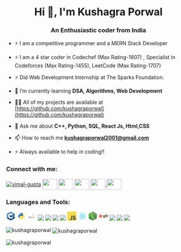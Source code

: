 <h1 align="center">Hi 👋, I'm Kushagra Porwal</h1>
<h3 align="center">An Enthusiastic coder from India</h3>

- ⚡ I am a competitive programmer and a MERN Stack Developer

- ⚡ I am a 4 star coder in Codechef (Max Rating-1807) , Specialist in Codeforces (Max Rating-1455), LeetCode (Max Rating-1707)

- ⚡ Did Web Development Internship at The Sparks Foundation.

- 🌱 I’m currently learning **DSA, Algorithms, Web Development**

- 👨‍💻 All of my projects are available at [https://github.com/kushagraporwal](https://github.com/kushagraporwal)

- 💬 Ask me about **C++, Python, SQL, React Js, Html,CSS**

- 📫 How to reach me **kushagraporwal2001@gmail.com**

- ⚡ Always available to help in coding!!

<h3 align="left">Connect with me:</h3>
<p align="left">
<a href="https://www.linkedin.com/in/kushagra-porwal-53a493194/" target="blank"><img align="center" src="https://cdn.jsdelivr.net/npm/simple-icons@3.0.1/icons/linkedin.svg" alt="vimal-gupta" height="30" width="40" /></a>
<a href="https://www.instagram.com/kushagra_porwal19/" target="blank"><img align="center" src="https://cdn.jsdelivr.net/npm/simple-icons@3.0.1/icons/instagram.svg" alt="" height="30" width="40" /></a>
<a href="https://www.facebook.com/profile.php?id=100037678302901" target="blank"><img align="center" src="https://cdn.jsdelivr.net/npm/simple-icons@3.0.1/icons/facebook.svg" alt="" height="30" width="40" /></a>
<a href="https://leetcode.com/its_Kushagra/" target="blank"><img align="center" src="https://cdn.jsdelivr.net/npm/simple-icons@3.0.1/icons/leetcode.svg" alt="" height="30" width="40" /></a>
<a href="https://www.codechef.com/users/code_rumble19"><img
align="center" src="https://avatars1.githubusercontent.com/u/11960354?s=460&u=a77c97db3237e61ac0548a9d887f35c74c7e595e&v=4" height="30" width="40"/>
</a>
<a href="https://codeforces.com/profile/its_kushagra"><img
align="center" src="https://cdn.jsdelivr.net/npm/simple-icons@3.6.1/icons/codeforces.svg" height="30" width="40"/>
</a> 
</p>

<h3 align="left">Languages and Tools:</h3>
<code><img height="25" src="https://raw.githubusercontent.com/github/explore/80688e429a7d4ef2fca1e82350fe8e3517d3494d/topics/cpp/cpp.png"></code>
<code><img height="25" src="https://raw.githubusercontent.com/github/explore/80688e429a7d4ef2fca1e82350fe8e3517d3494d/topics/python/python.png"></code>
<code><img height="25" src="https://raw.githubusercontent.com/github/explore/80688e429a7d4ef2fca1e82350fe8e3517d3494d/topics/mysql/mysql.png"></code>
<code><img height="25" src="https://cdn.worldvectorlogo.com/logos/html-1.svg"></code>
<code><img height="25" src="https://cdn.worldvectorlogo.com/logos/css-3.svg"></code>
<code><img height="25" src="https://cdn.worldvectorlogo.com/logos/bootstrap-4.svg"></code>
<code><img height="25" src="https://cdn.freebiesupply.com/logos/thumbs/2x/npm-logo.png"></code>
<code><img height="25" src="https://raw.githubusercontent.com/github/explore/80688e429a7d4ef2fca1e82350fe8e3517d3494d/topics/javascript/javascript.png"></code>
<code><img height="25" src="https://raw.githubusercontent.com/github/explore/80688e429a7d4ef2fca1e82350fe8e3517d3494d/topics/react/react.png"></code>
<code><img height="25" src="https://raw.githubusercontent.com/github/explore/80688e429a7d4ef2fca1e82350fe8e3517d3494d/topics/nodejs/nodejs.png"></code>
<code><img height="25" src="https://raw.githubusercontent.com/github/explore/80688e429a7d4ef2fca1e82350fe8e3517d3494d/topics/git/git.png"></code>
<code><img height="25" src="https://cdn.worldvectorlogo.com/logos/git-icon.svg"></code>
<code><img height="25" src="https://cdn.worldvectorlogo.com/logos/github-icon-1.svg"></code>
<code><img height="25" src="https://cdn.iconscout.com/icon/free/png-512/heroku-5-569467.png"></code>

<p><img align="left" src="https://github-readme-stats.vercel.app/api/top-langs?username=kushagraporwal&show_icons=true&locale=en&layout=compact" alt="kushagraporwal" /></p>

<p>&nbsp;<img align="center" src="https://github-readme-stats.vercel.app/api?username=kushagraporwal&show_icons=true&locale=en" alt="kushagraporwal" /></p>

<p><img align="center" src="https://github-readme-streak-stats.herokuapp.com/?user=kushagraporwal&" alt="kushagraporwal" /></p>

